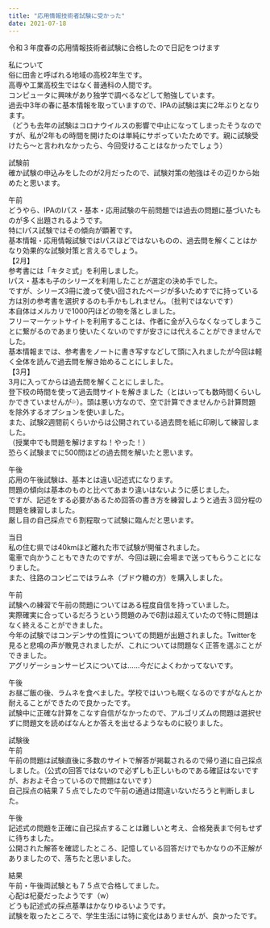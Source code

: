 ```yaml
---
title: "応用情報技術者試験に受かった"
date: 2021-07-18
---
```


令和３年度春の応用情報技術者試験に合格したので日記をつけます  


私について  
俗に田舎と呼ばれる地域の高校2年生です。  
高専や工業高校生ではなく普通科の人間です。  
コンピュータに興味があり独学で調べるなどして勉強しています。  
過去中3年の春に基本情報を取っていますので、IPAの試験は実に2年ぶりとなります。  
（どうも去年の試験はコロナウイルスの影響で中止になってしまったそうなのですが、私が2年もの時間を開けたのは単純にサボっていたためです。親に試験受けたら〜と言われなかったら、今回受けることはなかったでしょう）  


試験前  
確か試験の申込みをしたのが2月だったので、試験対策の勉強はその辺りから始めたと思います。  

午前  
どうやら、IPAのIパス・基本・応用試験の午前問題では過去の問題に基づいたものが多く出題されるようです。  
特にIパス試験ではその傾向が顕著です。  
基本情報・応用情報試験ではIパスほどではないものの、過去問を解くことはかなり効果的な試験対策と言えるでしょう。  
【2月】  
参考書には「キタミ式」を利用しました。  
Iパス・基本も子のシリーズを利用したことが選定の決め手でした。  
ですが、シリーズ3冊に渡って使い回されたページが多いためすでに持っている方は別の参考書を選択するのも手かもしれません。（批判ではないです）  
本自体はメルカリで1000円ほどの物を落としました。  
フリーマーケットサイトを利用することは、作者に金が入らなくなってしまうことに繋がるのであまり使いたくないのですが安さには代えることができませんでした。  
基本情報までは、参考書をノートに書き写すなどして頭に入れましたが今回は軽く全体を読んで過去問を解き始めることにしました。  
【3月】  
3月に入ってからは過去問を解くことにしました。  
登下校の時間を使って過去問サイトを解きました（とはいっても数時間くらいしかできていませんが💦）。頭は悪い方なので、空で計算できませんから計算問題を除外するオプションを使いました。  
また、試験2週間前くらいからは公開されている過去問を紙に印刷して練習しました。  
（授業中でも問題を解けますね！やった！）  
恐らく試験までに500問ほどの過去問を解いたと思います。  

午後  
応用の午後試験は、基本とは違い記述式になります。  
問題の傾向は基本のものと比べてあまり違いはないように感じました。  
ですが、記述をする必要があるため回答の書き方を練習しようと過去３回分程の問題を練習しました。  
厳し目の自己採点で６割程取って試験に臨んだと思います。  


当日  
私の住む県では40kmほど離れた市で試験が開催されました。  
電車で向かうこともできたのですが、今回は親に会場まで送ってもらうことになりました。  
また、往路のコンビニではラムネ（ブドウ糖の方）を購入しました。  

午前  
試験への練習で午前の問題についてはある程度自信を持っていました。  
実際確実に合っているだろうという問題のみで6割は超えていたので特に問題はなく終えることができました。  
今年の試験ではコンデンサの性質についての問題が出題されました。Twitterを見ると悲鳴の声が散見されましたが、これについては問題なく正答を選ぶことができました。  
アグリゲーションサービスについては……今だによくわかってないです。  

午後  
お昼ご飯の後、ラムネを食べました。学校ではいつも眠くなるのですがなんとか耐えることができたので良かったです。  
試験中に正確な計算をこなす自信がなかったので、アルゴリズムの問題は選択せずに問題文を読めばなんとか答えを出せるようなものに絞りました。  


試験後  
午前  
午前の問題は試験直後に多数のサイトで解答が掲載されるので帰り道に自己採点しました。（公式の回答ではないので必ずしも正しいものである確証はないですが、おおよそ合っているので問題はないです）  
自己採点の結果７５点でしたので午前の通過は間違いないだろうと判断しました。  

午後  
記述式の問題を正確に自己採点することは難しいと考え、合格発表まで何もせずに待ちました。  
公開された解答を確認したところ、記憶している回答だけでもかなりの不正解がありましたので、落ちたと思いました。  


結果  
午前・午後両試験とも７５点で合格してました。  
心配は杞憂だったようです（w）  
どうも記述式の採点基準はかなりゆるいようです。  
試験を取ったところで、学生生活には特に変化はありませんが、良かったです。  

